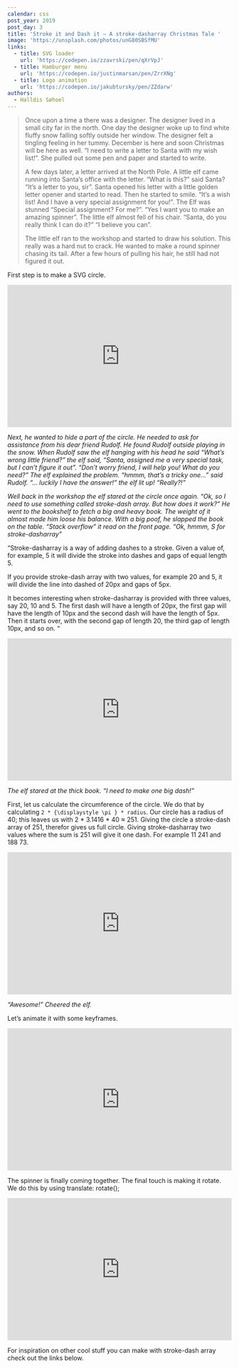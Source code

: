 ```yaml
---
calendar: css
post_year: 2019
post_day: 3
title: 'Stroke it and Dash it – A stroke-dasharray Christmas Tale '
image: 'https://unsplash.com/photos/unG80SBSfMU'
links:
  - title: SVG loader
    url: 'https://codepen.io/zzavrski/pen/qXrVpJ'
  - title: Hamburger menu
    url: 'https://codepen.io/justinmarsan/pen/ZrrXNg'
  - title: Logo animation
    url: 'https://codepen.io/jakubtursky/pen/ZZdarw'
authors:
  - Halldis Søhoel
---
```

> Once upon a time a there was a designer. The designer lived in a small city far in the north. One day the designer woke up to find white fluffy snow falling softly outside her window. The designer felt a tingling feeling in her tummy. December is here and soon Christmas will be here as well. “I need to write a letter to Santa with my wish list!”. She pulled out some pen and paper and started to write. 
>
> A few days later, a letter arrived at the North Pole. A little elf came running into Santa’s office with the letter. “What is this?” said Santa? “It’s a letter to you, sir”. Santa opened his letter with a little golden letter opener and started to read. Then he started to smile. “It’s a wish list! And I have a very special assignment for you!”. The Elf was stunned “Special assignment? For me?”. “Yes I want you to make an amazing spinner”. The little elf almost fell of his chair. “Santa, do you really think I can do it?” “I believe you can”. 
>
> The little elf ran to the workshop and started to draw his solution. This really was a hard nut to crack. He wanted to make a round spinner chasing its tail. After a few hours of pulling his hair, he still had not figured it out. 

First step is to make a SVG circle. 

<iframe height="320" style="width: 100%;" scrolling="no" src="https://codepen.io/halldis-sohoel/pen/BaaeEGv
" frameborder="no" allowtransparency="true" allowfullscreen="true">
</iframe>

_Next, he wanted to hide a part of the circle. He needed to ask for assistance from his dear friend Rudolf. He found Rudolf outside playing in the snow. When Rudolf saw the elf hanging with his head he said “What’s wrong little friend?” the elf said, “Santa, assigned me a very special task, but I can’t figure it out”. “Don’t worry friend, I will help you! What do you need?” The elf explained the problem. “hmmm, that’s a tricky one…” said Rudolf. “… luckily I have the answer!” the elf lit up! “Really?!”_

_Well back in the workshop the elf stared at the circle once again. “Ok, so I need to use something called stroke-dash array. But how does it work?” He went to the bookshelf to fetch a big and heavy book. The weight of it almost made him loose his balance. With a big poof, he slapped the book on the table. “Stack overflow” it read on the front page. “Ok, hmmm, S for stroke-dasharray”_

“Stroke-dasharray is a way of adding dashes to a stroke. Given a value of, for example, 5 it will divide the stroke into dashes and gaps of equal length 5. 

If you provide stroke-dash array with two values, for example 20 and 5, it will divide the line into dashed of 20px and gaps of 5px.

 It becomes interesting when stroke-dasharray is provided with three values, say 20, 10 and 5. The first dash will have a length of 20px, the first gap will have the length of 10px and the second dash will have the length of 5px. Then it starts over, with the second gap of length 20, the third gap of length 10px, and so on. “

<iframe height="320" style="width: 100%;" scrolling="no" src="https://codepen.io/halldis-sohoel/pen/PoovgvX
" frameborder="no" allowtransparency="true" allowfullscreen="true">
</iframe>

_The elf stared at the thick book. “I need to make one big dash!”_

First, let us calculate the circumference of the circle. We do that by calculating `2 * {\displaystyle \pi } * radius`. Our circle has a radius of 40; this leaves us with 2 \* 3.1416 \* 40  ≈ 251. Giving the circle a stroke-dash array of 251, therefor gives us full circle. Giving stroke-dasharray two values where the sum is 251 will give it one dash. For example 11 241 and 188 73. 

<iframe height="320" style="width: 100%;" scrolling="no" src="https://codepen.io/halldis-sohoel/pen/gOOJNgM" frameborder="no" allowtransparency="true" allowfullscreen="true"></iframe>

_“Awesome!” Cheered the elf._ 

Let’s animate it with some keyframes. 

<iframe height="320" style="width: 100%;" scrolling="no" src="https://codepen.io/halldis-sohoel/pen/dyyEEYe" frameborder="no" allowtransparency="true" allowfullscreen="true">

</iframe>

The spinner is finally coming together. The final touch is making it rotate. We do this by using translate: rotate(); 

<iframe height="320" style="width: 100%;" scrolling="no" src="https://codepen.io/halldis-sohoel/pen/yLLWWzV" frameborder="no" allowtransparency="true" allowfullscreen="true">

</iframe>

For inspiration on other cool stuff you can make with stroke-dash array check out the links below.
